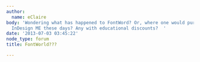 ```yaml
---
author:
  name: eClaire
body: 'Wondering what has happened to FontWord? Or, where one would purchase Adobe
  InDesign ME these days? Any with educational discounts?  '
date: '2013-07-03 03:45:22'
node_type: forum
title: FontWorld???

---
```

